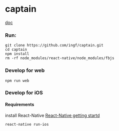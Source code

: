 # captain

[doc](https://github.com/ingf/ingf.github.io/issues/3)
### Run:
```
git clone https://github.com/ingf/captain.git 
cd captain
npm install
rm -rf node_modules/react-native/node_modules/fbjs

```

### Develop for web
```
npm run web
```

### Develop for iOS
#### Requirements
install React-Native
[React-Native getting startd](http://facebook.github.io/react-native/docs/getting-started.html)

```
react-native run-ios
```
